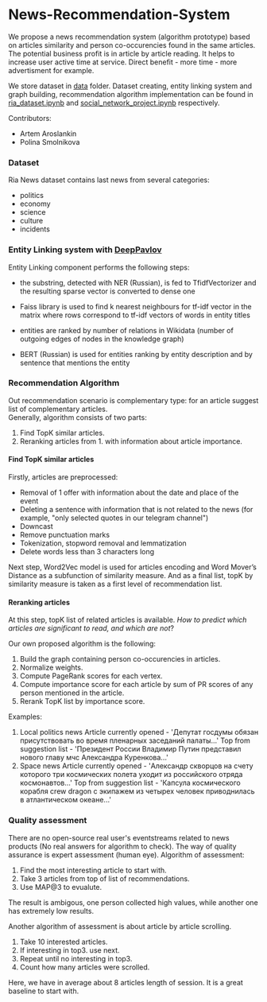 # News-Recommendation-System
We propose a news recommendation system (algorithm prototype) based on articles similarity and person co-occurencies found in the same articles. 
The potential business profit is in article by article reading. It helps to increase user active time at service. Direct benefit - more time - more advertisment for example.

We store dataset in [data](https://github.com/rayonnant14/News-Recommendation-System/tree/main/data) folder. Dataset creating, entity linking system and graph building, recommendation algorithm implementation can be found in [ria_dataset.ipynb](https://github.com/rayonnant14/News-Recommendation-System/blob/main/research/ria_dataset.ipynb) and [social_network_project.ipynb](https://github.com/rayonnant14/News-Recommendation-System/blob/main/research/social_network_project.ipynb) respectively. 

Contributors:
- Artem Aroslankin
- Polina Smolnikova

### Dataset
Ria News dataset contains last news from several categories:
- politics
- economy
- science
- culture
- incidents

### Entity Linking system with [DeepPavlov](https://github.com/deepmipt/DeepPavlov)
Entity Linking component performs the following steps:

- the substring, detected with NER (Russian), is fed to TfidfVectorizer and the resulting sparse vector is converted to dense one

- Faiss library is used to find k nearest neighbours for tf-idf vector in the matrix where rows correspond to tf-idf vectors of words in entity titles

- entities are ranked by number of relations in Wikidata (number of outgoing edges of nodes in the knowledge graph)

- BERT (Russian) is used for entities ranking by entity description and by sentence that mentions the entity

### Recommendation Algorithm
Out recommendation scenario is complementary type: for an article suggest list of complementary articles.   
Generally, algorithm consists of two parts:
1. Find TopK similar articles.
2. Reranking articles from 1. with information about article importance.

#### Find TopK similar articles
Firstly, articles are preprocessed:
* Removal of 1 offer with information about the date and place of the event
* Deleting a sentence with information that is not related to the news (for example, "only selected quotes in our telegram channel")
* Downcast
* Remove punctuation marks
* Tokenization, stopword removal and lemmatization
* Delete words less than 3 characters long

Next step, Word2Vec model is used for articles encoding and Word Mover’s Distance as a subfunction of similarity measure.
And as a final list, topK by similarity measure is taken as a first level of recommendation list.

#### Reranking articles
At this step, topK list of related articles is available.
*How to predict which articles are significant to read, and which are not*?

Our own proposed algorithm is the following:
1. Build the graph containing person co-occurencies in articles. 
2. Normalize weights.
3. Compute PageRank scores for each vertex.
4. Compute importance score for each article by sum of PR scores of any person mentioned in the article.
5. Rerank TopK list by importance score.

Examples:
1. Local politics news
Article currently opened - 'Депутат госдумы обязан присутствовать во время пленарных заседаний палаты...'
Top from suggestion list - 'Президент России Владимир Путин представил нового главу мчс Александра Куренкова...'  
2. Space news
Article currently opened -  'Александр скворцов на счету которого три космических полета уходит из российского отряда космонавтов...'
Top from suggestion list - 'Капсула космического корабля crew dragon с экипажем из четырех человек приводнилась в атлантическом океане...'

### Quality assessment 
There are no open-source real user's eventstreams related to news products (No real answers for algorithm to check).
The way of quality assurance is expert assessment (human eye).
Algorithm of assessment:
1. Find the most interesting article to start with.
2. Take 3 articles from top of list of recommendations.
3. Use MAP@3 to evualute.

The result is ambigous, one person collected high values, while another one has extremely low results.

Another algorithm of assessment is about article by article scrolling.
1. Take 10 interested articles.
2. If interesting in top3. use next.
3. Repeat until no interesting in top3.
4. Count how many articles were scrolled.

Here, we have in average about 8 articles length of session. It is a great baseline to start with.
